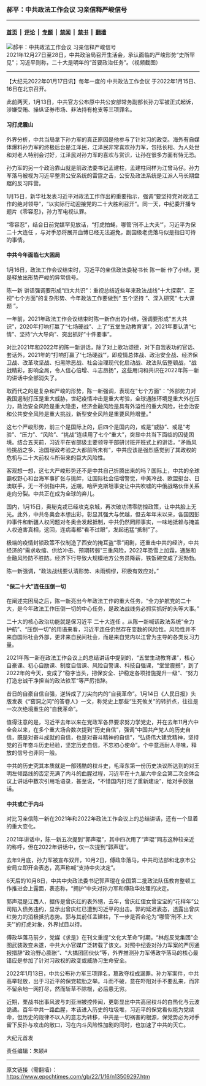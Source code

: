 ### 郝平：中共政法工作会议 习亲信释严峻信号

---

#### [首页](../../../..?n13509297) &nbsp;|&nbsp; [评论](../../../../../epoch-comment?n13509297) &nbsp;|&nbsp; [专题](../../../../../epoch-special?n13509297) &nbsp;|&nbsp; [禁闻](../../../../../epoch-news?n13509297) &nbsp;|&nbsp; [禁书](../../../../../books?n13509297) &nbsp;|&nbsp; [翻墙](https://github.com/gfw-breaker/nogfw/blob/master/README.md?n13509297)


<div><img alt="郝平：中共政法工作会议 习亲信释严峻信号" class="attachment-djy_600_400 size-djy_600_400 wp-post-image" src="https://i.epochtimes.com/assets/uploads/2021/12/id13465041-CCP-Leaders_20211228-600x400.jpg"/>
<div class="caption">
 2021年12月27日至28日，中共政治局召开生活会，承认面临的严峻形势“史所罕见”；习近平则称，二十大是明年的“首要政治任务”。（视频截图）
</div></div><hr/><div class="post_content" id="artbody" itemprop="articleBody">
 <!-- article content begin -->
 <p>
  【大纪元2022年01月17日讯】每年一度的
  <ok href="https://www.epochtimes.com/gb/tag/%E4%B8%AD%E5%85%B1%E6%94%BF%E6%B3%95%E5%B7%A5%E4%BD%9C%E4%BC%9A%E8%AE%AE.html">
   中共政法工作会议
  </ok>
  于2022年1月15日、16日在北京召开。
 </p>
 <p>
  此前两天，1月13日，中共官方公布原中共公安部常务副部长孙力军被正式起诉，涉嫌受贿、操纵证券市场、非法持有枪支等三项罪名。
 </p>
 <h4>
  习打虎震山
 </h4>
 <p>
  外界分析，中共当局拿下孙力军的真正原因是他参与了针对习的政变。海外有自媒体爆料孙力军的终极后台是江泽民，江泽民非常喜欢孙力军，包括长相、为人处世和对老人特别会讨好，江泽民对孙力军的喜欢与赏识，让孙在很多方面有恃无恐。
 </p>
 <p>
  孙力军的另一个政治靠山就是前政法委书记孟建柱，孟建柱同样为江曾马仔。孙力军落马被视为习近平整肃公安系统的雷霆之击，公安及政法系统是江派人马长期盘踞的反习阵营。
 </p>
 <p>
  1月15日，新华社发表习近平对政法工作作出的重要指示，强调“要坚持党对政法工作的绝对领导”，“以实际行动迎接党的二十大胜利召开”。同一天，中纪委开播专题片《零容忍》，孙力军电视认罪。
 </p>
 <p>
  “零容忍”，结合日前党媒罕见放话，“打虎拍蝇，哪管‘刑不上大夫’”，习近平为保
  <ok href="https://www.epochtimes.com/gb/tag/%E4%BA%8C%E5%8D%81%E5%A4%A7%E8%BF%9E%E4%BB%BB.html">
   二十大连任
  </ok>
  ，与对手恐将展开血博已经无法避免，副国级老虎落马似是指日可待的事情。
 </p>
 <h4>
  中共今年面临七大困局
 </h4>
 <p>
  1月16日，政法工作会议结束时，习近平的亲信政法委秘书长
  <ok href="https://www.epochtimes.com/gb/tag/%E9%99%88%E4%B8%80%E6%96%B0.html">
   陈一新
  </ok>
  作了小结，更是释放出形势严峻的异常信号。
 </p>
 <p>
  <ok href="https://www.epochtimes.com/gb/tag/%E9%99%88%E4%B8%80%E6%96%B0.html">
   陈一新
  </ok>
  讲话强调要形成“四大共识”：重视总结近些年来政法战线“十大探索”、正视“七个方面”的复杂形势、今年政法工作要做到“
  <ok href="https://www.epochtimes.com/gb/tag/%E4%BA%94%E4%B8%AA%E5%9D%9A%E6%8C%81.html">
   五个坚持
  </ok>
  ”、深入研究“
  <ok href="https://www.epochtimes.com/gb/tag/%E4%B8%83%E5%A4%A7%E8%AF%BE%E9%A2%98.html">
   七大课题
  </ok>
  ”。
 </p>
 <p>
  一年前，2021年政法工作会议结束时陈一新作出的小结，强调要形成“五大共识”，2020年打响打赢了“七场硬战”、上了“五堂生动教育课”，2021年要认清“七情”、坚持“六大导向”、突出抓好“十件要事”。
 </p>
 <p>
  对比2021年和2022年的陈一新讲话，除了对上歌功颂德，对下自我表功的官话、套话外，2021年的“打响打赢了‘七场硬战’”，即疫情总体战、政治安全战、经济保卫战、改革攻坚战、扫黑除恶战、社会治理现代化启动战、政法队伍整顿战，“战战精彩，影响全局，令人信心倍增、斗志昂扬”，这些用词和共识在2022年陈一新的讲话中全部消失了。
 </p>
 <p>
  取而代之的是复杂和严峻的形势，陈一新强调，表现在“七个方面”：“外部势力对我国遏制打压是重大威胁，世纪疫情冲击是重大考验，全球通胀环境是重大外在压力，政治安全风险是重大隐患，经济金融风险是具有外溢性的重大风险，社会治安和公共安全风险是重大挑战，新型安全风险是重要风险增量。”
 </p>
 <p>
  这七个严峻形势，前三个是国际上的，后四个是国内的，或是“威胁”、或是“考验”、“压力”、“风险”、“挑战”连续用了七个“重大”，突显中共当下面临的囚徒困境。结合五天前，习近平在省部级主要领导干部研讨班开班式上的讲话，“矛盾风险挑战之多、治国理政考验之大都前所未有”，中共应该是强烈感觉到了其政权的危机与二十大前权斗所带来的巨大风险性。
 </p>
 <p>
  客观想一想，这七大严峻形势还不是中共自己折腾出来的吗？国际上，中共的全球霸权野心和台海军事扩张与挑衅，让国际社会倍增警觉，中美冷战、欧盟挺台、日澳联手，无一不剑指中共，近期，哈萨克斯坦事变让中共吹嘘的中俄战略伙伴关系走向分裂。中共正在成为全球的弃儿。
 </p>
 <p>
  国内，1月15日，奥秘克戎已经攻克京城，再次破功清零防控政策，让中共脸上无光。此外，中共冬奥会本想出彩，彰显其强大与优越，但去年年末以来，各国因彭帅事件和新疆人权问题对冬奥会发起抵制，中共仍然罔顾事实，一味地抵赖与掩盖人权迫害真相，这回，连病毒都“看不过眼”，发起迅猛“抵制”了。
 </p>
 <p>
  极端的疫情封锁政策不仅制造了西安的掩耳盗“零”闹剧，还重击中共的经济，中共经济的“需求收缩、供给冲击、预期转弱”三重风险，2022年恐雪上加霜，通胀和金融风险防不胜防。经济下行导致大规模地方公务员降薪，铁饭碗变成了泥勃勃。
 </p>
 <p>
  陈一新强调，“政法战线要认清形势、未雨绸缪，积极有效应对。”
 </p>
 <h4>
  “保二十大”连任压倒一切
 </h4>
 <p>
  在阐述完困局之后，陈一新亮出今年政法工作的重大任务，“全力护航党的二十大，是今年政法工作压倒一切的中心任务，是政法战线务必抓实抓好的头等大事。”
 </p>
 <p>
  二十大的核心政治功能就是保习近平
  <ok href="https://www.epochtimes.com/gb/tag/%E4%BA%8C%E5%8D%81%E5%A4%A7%E8%BF%9E%E4%BB%BB.html">
   二十大连任
  </ok>
  。从陈一新喊话政法系统“全力护航”、“压倒一切”的用语来看，习近平连任仍然存在变数的风险性。风险性并不来自国际社会外部，更非来自民间社会，而是来自党内以江曾为主导的各类反习力量。
 </p>
 <p>
  2021年陈一新在政法工作会议上的总结讲话中提到的，“五堂生动教育课”，核心自豪课、初心自励课、制度自信课、风险自警课、科技自强课，“堂堂震撼”，到了2022年的今天，变成了“稳字当头，把保安全、护稳定各项措施提升一级”、“努力打造忠诚干净担当的政法铁军”等严厉措辞。
 </p>
 <p>
  昔日的自豪自信自强，逆转成了刀尖向内的“自我革命”。1月14日《人民日报》头版发表《“窑洞之问“的答卷人》一文，称党史上那些“生死攸关”的转折点，往往是一次次绝境重生的“自我革命”。
 </p>
 <p>
  值得注意的是，习近平去年以来在党政军各界要求努力学党史，并在去年11月六中全会以来，在多个重大场合数次提到“历史自信”，强调“中国共产党人的历史自信，既是对奋斗成就的自信，也是对奋斗精神的自信”，“弘扬伟大建党精神，坚持党的百年奋斗历史经验，坚定历史自信，不忘初心使命”。个中意涵耐人寻味，释放的信号也非同一般。
 </p>
 <p>
  中共的历史究其本质就是一部残酷的权斗史，毛泽东第一份历史决议所达到的对王明左倾路线的否定充满了内斗的血腥过程，习近平在十九届六中全会第二次全体会议上讲话中数次引用毛语录，甚至说，“不惜国内打烂了重新建设”，给对手放狠话。
 </p>
 <h4>
  中共或亡于内斗
 </h4>
 <p>
  对比习亲信陈一新在2021年和2022年政法工作会议上的总结讲话，还有一个显着的重大变化。
 </p>
 <p>
  2021年讲话中，陈一新五次提到“郭声琨”，其中四次用了“声琨”同志这种较亲近的称呼，但在2022年讲话中，仅一次提到“郭声琨”。
 </p>
 <p>
  去年9月底，孙力军被宣布双开，10月2日，傅政华落马，中共司法部和北京市公安局立即开会表态，高声称喊“支持中央决定”。
 </p>
 <p>
  6天后的10月8日，中共中央政法委书记郭声琨在全国第二批政法队伍教育整顿工作推进会上露面，表态称，“拥护”中央对孙力军和傅政华处理的决定。
 </p>
 <p>
  郭声琨是江西人，据传是曾庆红的表外甥，去年，曾庆红侄女曾宝宝的“花样年”公司陷入债务违约，显示出曾庆红已遭到习近平的出击。郭的延迟表态，透露出曾庆红势力的消极抵抗态势。郭与其前任孟建柱，下一步是否会沦为“哪管‘刑不上大夫’”的打虎对象，外界拭目以待。
 </p>
 <p>
  傅政华落马前夕，党媒《求是》在刊文重提“文化大革命”时期，“林彪反党集团”企图武装政变未遂，中共大小官媒广泛转载了该文。对照中纪委对孙力军案的严厉通报措辞“政治野心膨胀”、“大搞团团伙伙”等，外界推测孙力军傅政华落马的核心最错应是参加了针对习政权的政变或威胁习生命安全。
 </p>
 <p>
  2022年1月13日，中共公布孙力军三项罪名，篡政夺权成漏罪。孙力军案件，中共高举轻放，出于习近平的保党软肋之举。斗而不破，意在吓阻对手不要乱来，而非不留余地一网打尽，然而斩草不除根，必后患无穷。
 </p>
 <p>
  近期，栗战书出事风波与刘亚洲被控传闻，更彰显出中共高层权斗的白热化与云波诡谲。百年中共一路血腥，本该进入历史的垃圾堆，习近平的保党看似能为党续命，但历史的规律不以人的意志为转移，中共是一切祸害的根源，保党势必为对手留下反扑与攻击的敞口，习在内斗风险性加剧的同时，也加速了中共的灭亡。
 </p>
 <p>
  大纪元首发
 </p>
 <p>
  责任编辑：朱颖#
 </p>
 <!-- article content end -->
 <div id="below_article_ad">
 </div>
</div>


---

原文链接（需翻墙）：https://www.epochtimes.com/gb/22/1/16/n13509297.htm